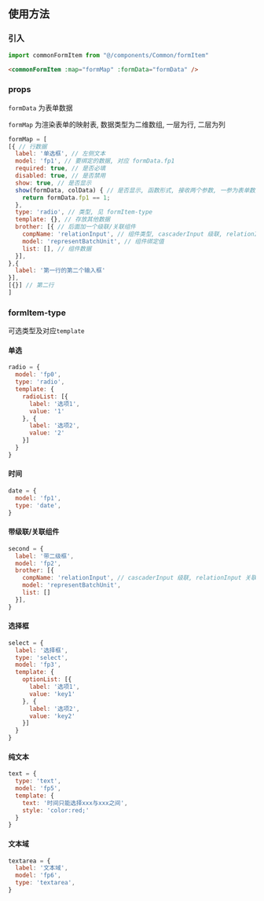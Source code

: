## 使用方法

### 引入

```js
import commonFormItem from "@/components/Common/formItem"
```
```html
<commonFormItem :map="formMap" :formData="formData" />
```

### props
`formData` 为表单数据

`formMap` 为渲染表单的映射表, 数据类型为二维数组, 一层为行, 二层为列
```js
formMap = [
[{ // 行数据
  label: '单选框', // 左侧文本
  model: 'fp1', // 要绑定的数据, 对应 formData.fp1
  required: true, // 是否必填
  disabled: true, // 是否禁用
  show: true, // 是否显示
  show(formData, colData) { // 是否显示, 函数形式, 接收两个参数, 一参为表单数据, 二参为当前元素配置
    return formData.fp1 == 1;
  }, 
  type: 'radio', // 类型, 见 formItem-type
  template: {}, // 存放其他数据
  brother: [{ // 后面加一个级联/关联组件
    compName: 'relationInput', // 组件类型, cascaderInput 级联, relationInput 关联
    model: 'representBatchUnit', // 组件绑定值
    list: [], // 组件数据
  }],
},{
  label: '第一行的第二个输入框'
}],
[{}] // 第二行
]
```

### formItem-type
可选类型及对应`template`
#### 单选
```js
radio = {
  model: 'fp0',
  type: 'radio',
  template: {
    radioList: [{
      label: '选项1',
      value: '1'
    }, {
      label: '选项2',
      value: '2'
    }]
  }
}
```

#### 时间
```js
date = {
  model: 'fp1',
  type: 'date',
}
```

#### 带级联/关联组件
```js
second = {
  label: '带二级框',
  model: 'fp2',
  brother: [{
    compName: 'relationInput', // cascaderInput 级联, relationInput 关联
    model: 'representBatchUnit',
    list: []
  }],
}
```

#### 选择框
```js
select = {
  label: '选择框',
  type: 'select',
  model: 'fp3',
  template: {
    optionList: [{
      label: '选项1',
      value: 'key1'
    }, {
      label: '选项2',
      value: 'key2'
    }]
  }
}
```

#### 纯文本
```js
text = {
  type: 'text',
  model: 'fp5',
  template: {
    text: '时间只能选择xxx与xxx之间',
    style: 'color:red;'
  }
}
```

#### 文本域
```js
textarea = {
  label: '文本域',
  model: 'fp6',
  type: 'textarea',
}
```